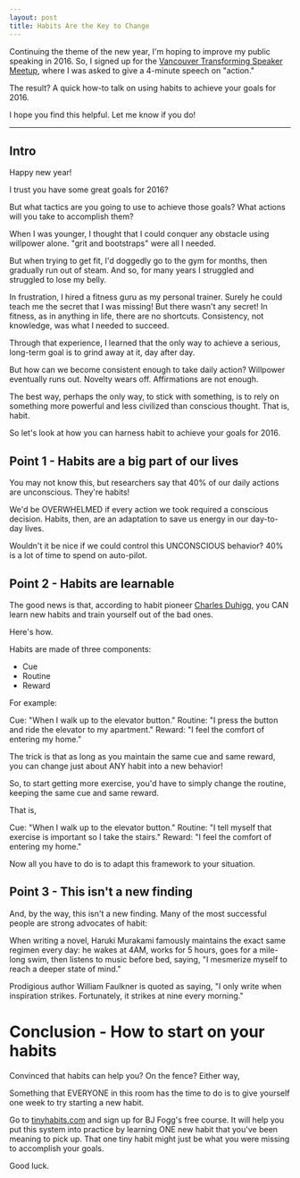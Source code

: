 ```yaml
---
layout: post
title: Habits Are the Key to Change
---
```


Continuing the theme of the new year, I'm hoping to improve my public speaking in 2016. So, I signed up for the [Vancouver Transforming Speaker Meetup](http://www.meetup.com/Vancouver-Transforming-Speakers-Meetup/), where I was asked to give a 4-minute speech on "action."

The result? A quick how-to talk on using habits to achieve your goals for 2016.

I hope you find this helpful. Let me know if you do!

<hr />

## Intro 

Happy new year! 

I trust you have some great goals for 2016?

But what tactics are you going to use to achieve those goals? What actions will you take to accomplish them?

When I was younger, I thought that I could conquer any obstacle using willpower alone. "grit and bootstraps" were all I needed.

But when trying to get fit, I'd doggedly go to the gym for months, then gradually run out of steam.
And so, for many years I struggled and struggled to lose my belly. 

In frustration, I hired a fitness guru as my personal trainer. 
Surely he could teach me the secret that I was missing! 
But there wasn't any secret! In fitness, as in anything in life, there are no shortcuts. Consistency, not knowledge, was what I needed to succeed.

Through that experience, I learned that the only way to achieve a serious, long-term goal is to grind away at it, day after day. 

But how can we become consistent enough to take daily action?
Willpower eventually runs out. Novelty wears off. Affirmations are not enough.

The best way, perhaps the only way, to stick with something, is to rely on something more powerful and less civilized than conscious thought.
That is, habit.

So let's look at how you can harness habit to achieve your goals for 2016.

## Point 1 - Habits are a big part of our lives

You may not know this, but researchers say that 40% of our daily actions are unconscious. 
They're habits!

We'd be OVERWHELMED if every action we took required a conscious decision. 
Habits, then, are an adaptation to save us energy in our day-to-day lives. 

Wouldn't it be nice if we could control this UNCONSCIOUS behavior? 40% is a lot of time to spend on auto-pilot.

## Point 2 - Habits are learnable

The good news is that, according to habit pioneer [Charles Duhigg](http://charlesduhigg.com/), you CAN learn new habits and train yourself out of the bad ones.

Here's how.  

Habits are made of three components:

* Cue
* Routine
* Reward

For example: 

Cue: "When I walk up to the elevator button."
Routine: "I press the button and ride the elevator to my apartment."
Reward: "I feel the comfort of entering my home."

The trick is that as long as you maintain the same cue and same reward, you can change just about ANY habit into a new behavior!

So, to start getting more exercise, you'd have to simply change the routine, keeping the same cue and same reward.

That is,

Cue: "When I walk up to the elevator button."
Routine: "I tell myself that exercise is important so I take the stairs."
Reward: "I feel the comfort of entering my home."

Now all you have to do is to adapt this framework to your situation.

## Point 3 - This isn't a new finding
 
And, by the way, this isn't a new finding. Many of the most successful people are strong advocates of habit:

When writing a novel, Haruki Murakami famously maintains the exact same regimen every day: he wakes at 4AM, works for 5 hours, goes for a mile-long swim, then listens to music before bed, saying, "I mesmerize myself to reach a deeper state of mind."

Prodigious author William Faulkner is quoted as saying, "I only write when inspiration strikes. Fortunately, it strikes at nine every morning." 

# Conclusion - How to start on your habits

Convinced that habits can help you? On the fence? Either way,

Something that EVERYONE in this room has the time to do is to give yourself one week to try starting a new habit.

Go to [tinyhabits.com](http://tinyhabits.com) and sign up for BJ Fogg's free course. 
It will help you put this system into practice by learning ONE new habit that you've been meaning to pick up.
That one tiny habit might just be what you were missing to accomplish your goals.

Good luck.

